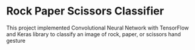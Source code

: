 # Rock Paper Scissors Classifier
This project implemented Convolutional Neural Network with TensorFlow and Keras library to classify an image of rock, paper, or scissors hand gesture